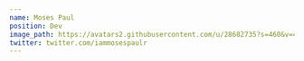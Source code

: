 ```yaml
---
name: Moses Paul
position: Dev
image_path: https://avatars2.githubusercontent.com/u/28682735?s=460&v=4
twitter: twitter.com/iammosespaulr
---
```

